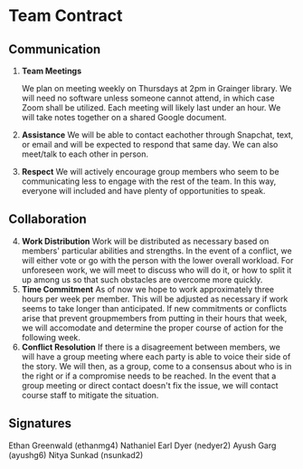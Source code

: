 # Team Contract

## Communication
1. **Team Meetings** 

    We plan on meeting weekly on Thursdays at 2pm in Grainger library. We will need no software unless someone cannot attend, in which case Zoom shall be utilized. Each meeting will likely last under an hour. We will take notes together on a shared Google document.
2. **Assistance** 
    We will be able to contact eachother through Snapchat, text, or email and will be expected to respond that same day. We can also meet/talk to each other in person.
3. **Respect** 
    We will actively encourage group members who seem to be communicating less to engage with the rest of the team. In this way, everyone will included and have plenty of opportunities to speak. 
## Collaboration

4. **Work Distribution** 
    Work will be distributed as necessary based on members' particular abilities and strengths. In the event of a conflict, we will either vote or go with the person with the lower overall workload. For unforeseen work, we will meet to discuss who will do it, or how to split it up among us so that such obstacles are overcome more quickly. 
5. **Time Commitment** 
    As of now we hope to work approximately three hours per week per member. This will be adjusted as necessary if work seems to take longer than anticipated. If new commitments or conflicts arise that prevent groupmembers from putting in their hours that week, we will accomodate and determine the proper course of action for the following week.
6. **Conflict Resolution** 
    If there is a disagreement between members, we will have a group meeting where each party is able to voice their side of the story. We will then, as a group, come to a consensus about who is in the right or if a compromise needs to be reached. In the event that a group meeting or direct contact doesn't fix the issue, we will contact course staff to mitigate the situation.
## Signatures
Ethan Greenwald (ethanmg4)
Nathaniel Earl Dyer (nedyer2)
Ayush Garg (ayushg6)
Nitya Sunkad (nsunkad2)